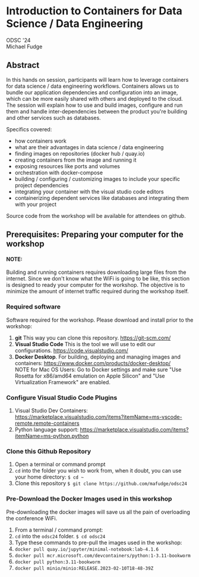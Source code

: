 # Introduction to Containers for Data Science / Data Engineering

ODSC '24  
Michael Fudge

## Abstract

In this hands on session, participants will learn how to leverage containers for data science / data engineering workflows. Containers allows us to bundle our application dependencies and configuration into an image, which can be more easily shared with others and deployed to the cloud. The session will explain how to use and build images, configure and run them and handle inter-dependencies between the product you're building and other services such as databases.

Specifics covered:

- how containers work
- what are their advantages in data science / data engineering
- finding images on repositories (docker hub / quay.io)
- creating containers from the image and running it
- exposing resources like ports and volumes
- orchestration with docker-compose
- building / configuring / customizing images to include your specific project dependencies
- integrating your container with the visual studio code editors
- containerizing dependent services like databases and integrating them with your project

Source code from the workshop will be available for attendees on github.

## Prerequisites: Preparing your computer for the workshop

#### NOTE:

Building and running containers requires downloading large files from the internet.  Since we don't know what the WiFi is going to be like, this section is designed to ready your computer for the workshop. The objective is to minimize the amount of internet traffic required during the workshop itself. 

### Required software

Software required for the workshop. Please download and install prior to the workshop:

1. **git** This way you can clone this repository. https://git-scm.com/
3. **Visual Studio Code** This is the tool we will use to edit our configurations. https://code.visualstudio.com/
2. **Docker Desktop**. For building, deploying and managing images and containers: https://www.docker.com/products/docker-desktop/  
NOTE for Mac OS Users: Go to Docker settings and make sure "Use Rosetta for x86/amd64 emulation on Apple Silicon" and "Use Virtualization Framework" are enabled.

### Configure Visual Studio Code Plugins

1. Visual Studio Dev Containers: https://marketplace.visualstudio.com/items?itemName=ms-vscode-remote.remote-containers
2. Python language support: https://marketplace.visualstudio.com/items?itemName=ms-python.python

### Clone this Github Repository

1. Open a terminal or command prompt
2. `cd` into the folder you wish to work from, when it doubt, you can use your home directory: `$ cd ~`
3. Clone this repository `$ git clone https://github.com/mafudge/odsc24`

### Pre-Download the Docker Images used in this workshop

Pre-downloading the docker images will save us all the pain of overloading the conference WiFi.

1. From a terminal / command prompt:
2. `cd` into the `odsc24` folder. `$ cd odsc24`
3. Type these commands to pre-pull the images used in the workshop:
4. `docker pull quay.io/jupyter/minimal-notebook:lab-4.1.6`
5. `docker pull mcr.microsoft.com/devcontainers/python:1-3.11-bookworm`
6. `docker pull python:3.11-bookworm`
7. `docker pull minio/minio:RELEASE.2023-02-10T18-48-39Z`

